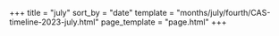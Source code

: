 +++
title = "july"
sort_by = "date"
template = "months/july/fourth/CAS-timeline-2023-july.html"
page_template = "page.html"
+++
